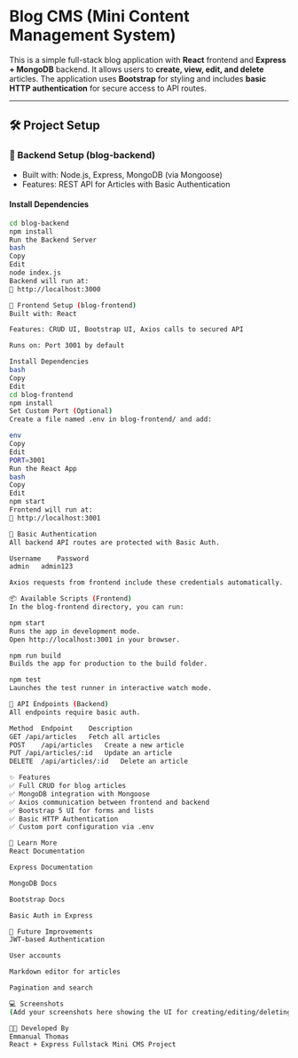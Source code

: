 # Blog CMS (Mini Content Management System)

This is a simple full-stack blog application with **React** frontend and **Express + MongoDB** backend. It allows users to **create, view, edit, and delete** articles. The application uses **Bootstrap** for styling and includes **basic HTTP authentication** for secure access to API routes.

---

## 🛠️ Project Setup

### 🔧 Backend Setup (blog-backend)

- Built with: Node.js, Express, MongoDB (via Mongoose)
- Features: REST API for Articles with Basic Authentication

#### Install Dependencies

```bash
cd blog-backend
npm install
Run the Backend Server
bash
Copy
Edit
node index.js
Backend will run at:
📍 http://localhost:3000

🎨 Frontend Setup (blog-frontend)
Built with: React

Features: CRUD UI, Bootstrap UI, Axios calls to secured API

Runs on: Port 3001 by default

Install Dependencies
bash
Copy
Edit
cd blog-frontend
npm install
Set Custom Port (Optional)
Create a file named .env in blog-frontend/ and add:

env
Copy
Edit
PORT=3001
Run the React App
bash
Copy
Edit
npm start
Frontend will run at:
📍 http://localhost:3001

🔐 Basic Authentication
All backend API routes are protected with Basic Auth.

Username	Password
admin	admin123

Axios requests from frontend include these credentials automatically.

📦 Available Scripts (Frontend)
In the blog-frontend directory, you can run:

npm start
Runs the app in development mode.
Open http://localhost:3001 in your browser.

npm run build
Builds the app for production to the build folder.

npm test
Launches the test runner in interactive watch mode.

🧪 API Endpoints (Backend)
All endpoints require basic auth.

Method	Endpoint	Description
GET	/api/articles	Fetch all articles
POST	/api/articles	Create a new article
PUT	/api/articles/:id	Update an article
DELETE	/api/articles/:id	Delete an article

✨ Features
✅ Full CRUD for blog articles
✅ MongoDB integration with Mongoose
✅ Axios communication between frontend and backend
✅ Bootstrap 5 UI for forms and lists
✅ Basic HTTP Authentication
✅ Custom port configuration via .env

🧠 Learn More
React Documentation

Express Documentation

MongoDB Docs

Bootstrap Docs

Basic Auth in Express

🚀 Future Improvements
JWT-based Authentication

User accounts

Markdown editor for articles

Pagination and search

💻 Screenshots
(Add your screenshots here showing the UI for creating/editing/deleting articles)

👨‍💻 Developed By
Emmanual Thomas
React + Express Fullstack Mini CMS Project